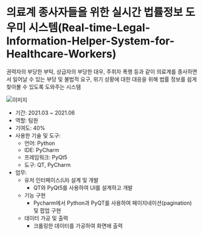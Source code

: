 # 의료계 종사자들을 위한 실시간 법률정보 도우미 시스템(Real-time-Legal-Information-Helper-System-for-Healthcare-Workers)

권력자의 부당한 부탁, 상급자의 부당한 대우, 주취자 폭행 등과 같이 의료계를 종사하면서 일어날 수 있는 부당 및 불법적 요구, 위기 상황에 대한 대응을 위해 법률 정보를 쉽게 찾아볼 수 있도록 도와주는 시스템

![이미지](https://github.com/user-attachments/assets/db6761fe-ae64-4955-8b1d-22ebf41393f4)

- 기간: 2021.03 ~ 2021.06
- 역할: 팀원
- 기여도: 40%
- 사용한 기술 및 도구:
    - 언어: Python
    - IDE: PyCharm
    - 프레임워크: PyQt5
    - 도구: QT, PyCharm
- 업무:
    - 유저 인터페이스(UI) 설계 및 개발
        - QT와 PyQt5를 사용하여 UI를 설계하고 개발
    - 기능 구현
        - Pycharm에서 Python과 PyQT를 사용하여 페이지네이션(pagination) 및 팝업 구현 
    - 데이터 가공 및 출력
        - 크롤링한 데이터를 가공하여 화면에 출력
